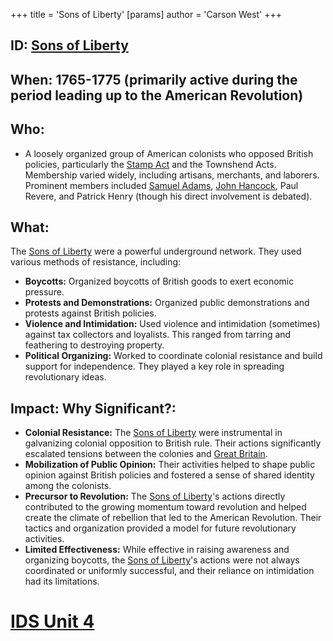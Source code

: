 +++
 title = 'Sons of Liberty'
[params]
	author = 'Carson West'
+++
## ID: [Sons of Liberty](./../sons-of-liberty/) 
## When: 1765-1775 (primarily active during the period leading up to the American Revolution)

## Who: 
* A loosely organized group of American colonists who opposed British policies, particularly the [Stamp Act](./../stamp-act/) and the Townshend Acts.  Membership varied widely, including artisans, merchants, and laborers.  Prominent members included [Samuel Adams](./../samuel-adams/), [John Hancock](./../john-hancock/), Paul Revere, and Patrick Henry (though his direct involvement is debated).

## What: 
The [Sons of Liberty](./../sons-of-liberty/) were a powerful underground network. They used various methods of resistance, including:
* **Boycotts:**  Organized boycotts of British goods to exert economic pressure.
* **Protests and Demonstrations:**  Organized public demonstrations and protests against British policies.
* **Violence and Intimidation:**  Used violence and intimidation (sometimes) against tax collectors and loyalists.  This ranged from tarring and feathering to destroying property.
* **Political Organizing:**  Worked to coordinate colonial resistance and build support for independence.  They played a key role in spreading revolutionary ideas.

## Impact: Why Significant?:

* **Colonial Resistance:** The [Sons of Liberty](./../sons-of-liberty/) were instrumental in galvanizing colonial opposition to British rule. Their actions significantly escalated tensions between the colonies and [Great Britain](./../great-britain/).
* **Mobilization of Public Opinion:** Their activities helped to shape public opinion against British policies and fostered a sense of shared identity among the colonists.
* **Precursor to Revolution:** The [Sons of Liberty](./../sons-of-liberty/)'s actions directly contributed to the growing momentum toward revolution and helped create the climate of rebellion that led to the American Revolution.  Their tactics and organization provided a model for future revolutionary activities.
* **Limited Effectiveness:** While effective in raising awareness and organizing boycotts, the [Sons of Liberty](./../sons-of-liberty/)'s actions were not always coordinated or uniformly successful, and their reliance on intimidation had its limitations.


# [IDS Unit 4](./../ids-unit-4/)
